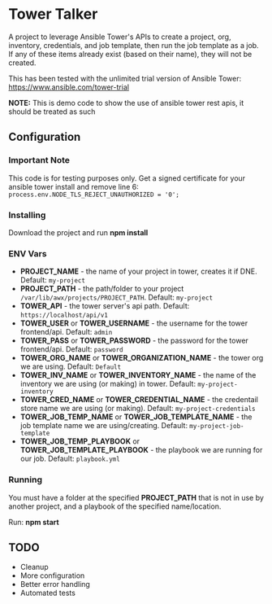 # Tower Talker
A project to leverage Ansible Tower's APIs to create a project, org, inventory, credentials, and job template, then run the job template as a job. If any of these items already exist (based on their name), they will not be created.

This has been tested with the unlimited trial version of Ansible Tower: https://www.ansible.com/tower-trial

**NOTE:** This is demo code to show the use of ansible tower rest apis, it should be treated as such

## Configuration

### Important Note
This code is for testing purposes only. Get a signed certificate for your ansible tower install and remove line 6: `process.env.NODE_TLS_REJECT_UNAUTHORIZED = '0';`

### Installing
Download the project and run **npm install**

### ENV Vars
 - **PROJECT_NAME** - the name of your project in tower, creates it if DNE. Default: `my-project`
 - **PROJECT_PATH** - the path/folder to your project `/var/lib/awx/projects/PROJECT_PATH`. Default: `my-project`
 - **TOWER_API** - the tower server's api path. Default: `https://localhost/api/v1`
 - **TOWER_USER** or **TOWER_USERNAME** - the username for the tower frontend/api. Default: `admin`
 - **TOWER_PASS** or **TOWER_PASSWORD** - the password for the tower frontend/api. Default: `password`
 - **TOWER_ORG_NAME** or **TOWER_ORGANIZATION_NAME** - the tower org we are using. Default: `Default`
 - **TOWER_INV_NAME** or **TOWER_INVENTORY_NAME** - the name of the inventory we are using (or making) in tower. Default: `my-project-inventory`
 - **TOWER_CRED_NAME** or **TOWER_CREDENTIAL_NAME** - the credentail store name we are using (or making). Default: `my-project-credentials`
 - **TOWER_JOB_TEMP_NAME** or **TOWER_JOB_TEMPLATE_NAME** - the job template name we are using/creating. Default: `my-project-job-template`
 - **TOWER_JOB_TEMP_PLAYBOOK** or **TOWER_JOB_TEMPLATE_PLAYBOOK** - the playbook we are running for our job. Default: `playbook.yml`

### Running
You must have a folder at the specified **PROJECT_PATH** that is not in use by another project, and a playbook of the specified name/location.

Run: **npm start**


## TODO
 - Cleanup
 - More configuration
 - Better error handling
 - Automated tests